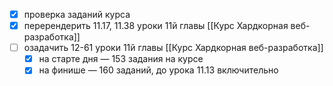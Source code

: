 - [x] проверка заданий курса
- [x] перерендерить 11.17, 11.38 уроки 11й главы [[Курс Хардкорная веб-разработка]]
- [ ] озадачить 12-61 уроки 11й главы [[Курс Хардкорная веб-разработка]]
	- [x] на старте дня — 153 задания на курсе
	- [x] на финише — 160 заданий, до урока 11.13 включительно 